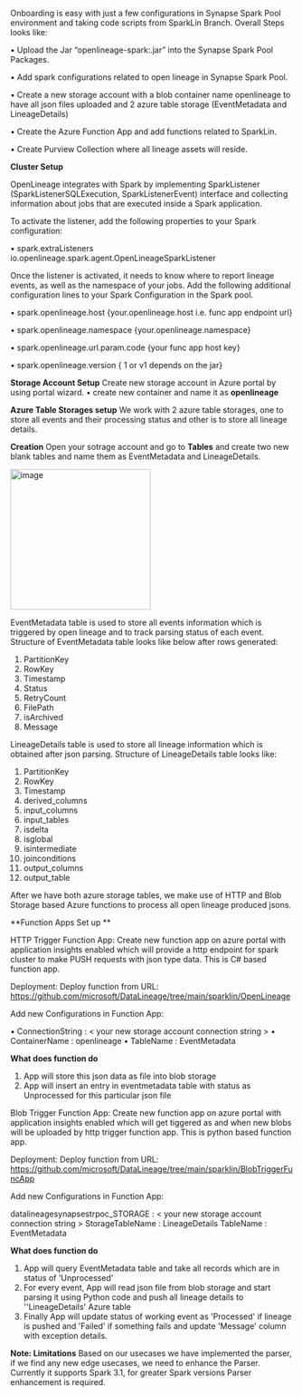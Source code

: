 Onboarding is easy with just a few configurations in Synapse Spark Pool environment and taking code scripts from SparkLin Branch.
Overall Steps looks like:

• Upload the Jar “openlineage-spark:.jar” into the Synapse Spark Pool Packages.

•	Add spark configurations related to open lineage in Synapse Spark Pool.

•	Create a new storage account with a blob container name openlineage to have all json files uploaded and 2 azure table storage (EventMetadata and LineageDetails)

•	Create the Azure Function App and add functions related to SparkLin.

•	Create Purview Collection where all lineage assets will reside.

**Cluster Setup**

OpenLineage integrates with Spark by implementing SparkListener (SparkListenerSQLExecution, SparkListenerEvent) interface and collecting information about jobs that are executed inside a Spark application.

To activate the listener, add the following properties to your Spark configuration: 

•	spark.extraListeners	io.openlineage.spark.agent.OpenLineageSparkListener

Once the listener is activated, it needs to know where to report lineage events, as well as the namespace of your jobs. Add the following additional configuration lines to your Spark Configuration in the Spark pool.

•	spark.openlineage.host                 {your.openlineage.host i.e. func app endpoint url}

•	spark.openlineage.namespace            {your.openlineage.namespace}

•	spark.openlineage.url.param.code       {your func app host key}

•	spark.openlineage.version              { 1 or v1 depends on the jar}



**Storage Account Setup**
Create new storage account in Azure portal by using portal wizard.
    •	create new container and name it as **openlineage**


**Azure Table Storages setup**
We work with 2 azure table storages, one to store all events and their processing status and other is to store all lineage details.

**Creation**
Open your sotrage account and go to **Tables** and create two new blank tables and name them as EventMetadata and LineageDetails.

<img width="248" alt="image" src="https://user-images.githubusercontent.com/123259339/214266628-8ce0ccc7-0811-481e-bc5d-ef97b7cf992a.png">


EventMetadata table is used to store all events information which is triggered by open lineage and to track parsing status of each event.
Structure of EventMetadata table looks like below after rows generated:
1. PartitionKey
2. RowKey
3. Timestamp
4. Status
5. RetryCount
6. FilePath
7. isArchived
8. Message

LineageDetails table is used to store all lineage information which is obtained after json parsing.
Structure of LineageDetails table looks like:
1. PartitionKey
2. RowKey
3. Timestamp
4. derived_columns
5. input_columns
6. input_tables
7. isdelta
8. isglobal
9. isintermediate
10. joinconditions
11. output_columns
12. output_table
 
After we have both azure storage tables, we make use of HTTP and Blob Storage based Azure functions to process all open lineage produced jsons.

**Function Apps Set up **

HTTP Trigger Function App:
Create new function app on azure portal with application insights enabled which will provide a http endpoint for spark cluster to make PUSH requests with json type data. This is C# based function app.

Deployment:
Deploy function from URL: https://github.com/microsoft/DataLineage/tree/main/sparklin/OpenLineage

Add new Configurations in Function App:

• ConnectionString   :   < your new storage account connection string >
• ContainerName      :   openlineage
• TableName          :   EventMetadata

**What does function do**
1. App will store this json data as file into blob storage
2. App will insert an entry in eventmetadata table with status as Unprocessed for this particular json file

Blob Trigger Function App:
Create new function app on azure portal with application insights enabled which will get tiggered as and when new blobs will be uploaded by http trigger function app. This is python based function app.

Deployment:
Deploy function from URL: https://github.com/microsoft/DataLineage/tree/main/sparklin/BlobTriggerFuncApp

Add new Configurations in Function App:

datalineagesynapsestrpoc_STORAGE   :   < your new storage account connection string >
StorageTableName                   :   LineageDetails
TableName                          :   EventMetadata

**What does function do**
1. App will query EventMetadata table and take all records which are in status of 'Unprocessed'
2. For every event, App will read json file from blob storage and start parsing it using Python code and push all lineage details to ''LineageDetails' Azure table
3. Finally App will update status of working event as 'Processed' if lineage is pushed and 'Failed' if something fails and update 'Message' column with exception details.

**Note: Limitations**
Based on our usecases we have implemented the parser, if we find any new edge usecases, we need to enhance the Parser.
Currently it supports Spark 3.1, for greater Spark versions Parser enhancement is required.
